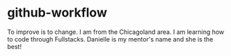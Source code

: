# github-workflow
To improve is to change.
I am from the Chicagoland area.
I am learning how to code through Fullstacks.
Danielle is my mentor's name and she is the best!
